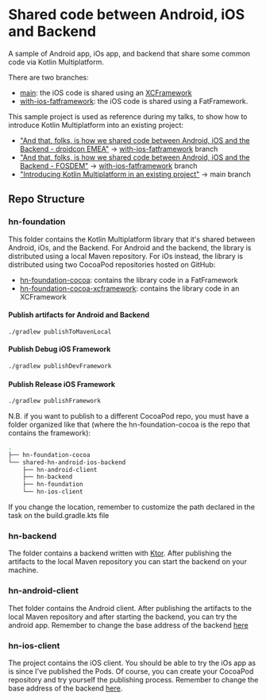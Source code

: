 # Shared code between Android, iOS and Backend
A sample of Android app, iOs app, and backend that share some common code via Kotlin Multiplatform.

There are two branches:

- [main](https://github.com/prof18/shared-hn-android-ios-backend/tree/main): the iOS code is shared using an [XCFramework](https://developer.apple.com/videos/play/wwdc2019/416/)
- [with-ios-fatframework](https://github.com/prof18/shared-hn-android-ios-backend/tree/with-ios-fatframework): the iOS code is shared using a FatFramework.

This sample project is used as reference during my talks, to show how to introduce Kotlin Multiplatform into an existing project:

- ["And that, folks, is how we shared code  between Android, iOS and the Backend - droidcon EMEA"](https://speakerdeck.com/prof18/and-that-folks-is-how-we-shared-code-between-android-ios-and-the-backend-droidcon-emea) -> [with-ios-fatframework](https://github.com/prof18/shared-hn-android-ios-backend/tree/with-ios-fatframework) branch
- ["And that, folks, is how we shared code  between Android, iOS and the Backend - FOSDEM"](https://www.marcogomiero.com/talks/2021/shared-code-kmp-fosdem/) -> [with-ios-fatframework](https://github.com/prof18/shared-hn-android-ios-backend/tree/with-ios-fatframework) branch
- ["Introducing Kotlin Multiplatform in an existing project"](https://www.marcogomiero.com/talks/2021/kmp-existing-project-droidcon-berlin.md/) -> main branch


## Repo Structure

### hn-foundation

This folder contains the Kotlin Multiplatform library that it's shared between Android, iOs, and the Backend. For Android and the backend, the library is distributed using a local Maven repository. For iOs instead, the library is distributed using two CocoaPod repositories hosted on GitHub:

- [hn-foundation-cocoa](https://github.com/prof18/hn-foundation-cocoa): contains the library code in a FatFramework
- [hn-foundation-cocoa-xcframework](https://github.com/prof18/hn-foundation-cocoa-xcframework): contains the library code in an XCFramework

#### Publish artifacts for Android and Backend

```bas
./gradlew publishToMavenLocal
```

#### Publish Debug iOS Framework

```bash
./gradlew publishDevFramework
```

#### Publish Release iOS Framework
```bash
./gradlew publishFramework
```

N.B. if you want to publish to a different CocoaPod repo, you must have a folder organized like that (where the hn-foundation-cocoa is the repo that contains the framework):

```bash
.
├── hn-foundation-cocoa
└── shared-hn-android-ios-backend
    ├── hn-android-client
    ├── hn-backend
    ├── hn-foundation
    └── hn-ios-client
```

If you change the location, remember to customize the path declared in the task on the build.gradle.kts file

### hn-backend

The folder contains a backend written with [Ktor](https://ktor.io/). After publishing the artifacts to the local Maven repository you can start the backend on your machine.

### hn-android-client

Thet folder contains the Android client. After publishing the artifacts to the local Maven repository and after starting the backend, you can try the android app. Remember to change the base address of the backend [here](https://github.com/prof18/shared-hn-android-ios-backend/blob/master/hn-android-client/app/src/main/java/com/prof18/hn/android/client/ui/MainViewModel.kt#L23)

### hn-ios-client

The project contains the iOS client. You should be able to try the iOs app as is since I've published the Pods. Of course, you can create your CocoaPod repository and try yourself the publishing process. Remember to change the base address of the backend [here](https://github.com/prof18/shared-hn-android-ios-backend/blob/master/hn-ios-client/HN%20Client/HN%20Client/ui/MainViewModel.swift#L20).
